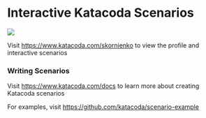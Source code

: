 # Interactive Katacoda Scenarios

[![](http://shields.katacoda.com/katacoda/skornienko/count.svg)](https://www.katacoda.com/skornienko "Get your profile on Katacoda.com")

Visit https://www.katacoda.com/skornienko to view the profile and interactive scenarios

### Writing Scenarios
Visit https://www.katacoda.com/docs to learn more about creating Katacoda scenarios

For examples, visit https://github.com/katacoda/scenario-example
